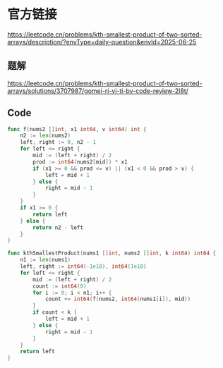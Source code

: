 # 官方链接
https://leetcode.cn/problems/kth-smallest-product-of-two-sorted-arrays/description/?envType=daily-question&envId=2025-06-25

## 题解
https://leetcode.cn/problems/kth-smallest-product-of-two-sorted-arrays/solutions/3707987/gomei-ri-yi-ti-by-code-review-2l8t/

## Code
```go
func f(nums2 []int, x1 int64, v int64) int {
	n2 := len(nums2)
	left, right := 0, n2 - 1
	for left <= right {
		mid := (left + right) / 2
		prod := int64(nums2[mid]) * x1
		if (x1 >= 0 && prod <= v) || (x1 < 0 && prod > v) {
			left = mid + 1
		} else {
			right = mid - 1
		}
	}
	if x1 >= 0 {
		return left
	} else {
		return n2 - left
	}
}

func kthSmallestProduct(nums1 []int, nums2 []int, k int64) int64 {
	n1 := len(nums1)
	left, right := int64(-1e10), int64(1e10)
	for left <= right {
		mid := (left + right) / 2
		count := int64(0)
		for i := 0; i < n1; i++ {
			count += int64(f(nums2, int64(nums1[i]), mid))
		}
		if count < k {
			left = mid + 1
		} else {
			right = mid - 1
		}
	}
	return left
}

```